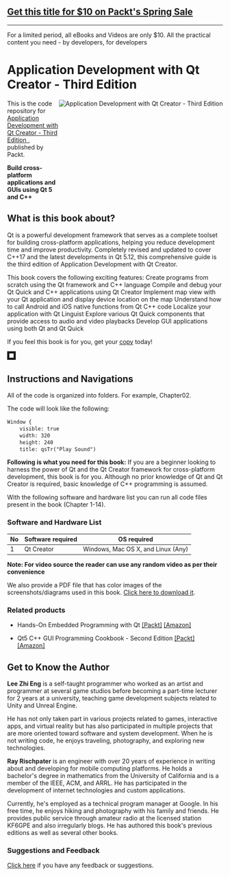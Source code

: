 ## [Get this title for $10 on Packt's Spring Sale](https://www.packt.com/B03590?utm_source=github&utm_medium=packt-github-repo&utm_campaign=spring_10_dollar_2022)
-----
For a limited period, all eBooks and Videos are only $10. All the practical content you need \- by developers, for developers

# Application Development with Qt Creator - Third Edition 

<a href="https://www.packtpub.com/programming/application-development-with-qt-creator-third-edition?utm_source=github&utm_medium=repository&utm_campaign=9781789951752"><img src="https://www.packtpub.com/media/catalog/product/cache/e4d64343b1bc593f1c5348fe05efa4a6/9/7/9781789951752-original.jpeg" alt="Application Development with Qt Creator - Third Edition " height="256px" align="right"></a>

This is the code repository for [Application Development with Qt Creator - Third Edition ](https://www.packtpub.com/programming/application-development-with-qt-creator-third-edition?utm_source=github&utm_medium=repository&utm_campaign=9781789951752), published by Packt.

**Build cross-platform applications and GUIs using Qt 5 and C++**

## What is this book about?
Qt is a powerful development framework that serves as a complete toolset for building cross-platform applications, helping you reduce development time and improve productivity. Completely revised and updated to cover C++17 and the latest developments in Qt 5.12, this comprehensive guide is the third edition of Application Development with Qt Creator.


This book covers the following exciting features:
Create programs from scratch using the Qt framework and C++ language 
Compile and debug your Qt Quick and C++ applications using Qt Creator 
Implement map view with your Qt application and display device location on the map 
Understand how to call Android and iOS native functions from Qt C++ code 
Localize your application with Qt Linguist 
Explore various Qt Quick components that provide access to audio and video playbacks 
Develop GUI applications using both Qt and Qt Quick

If you feel this book is for you, get your [copy](https://www.amazon.com/dp/1789951755) today!

<a href="https://www.packtpub.com/?utm_source=github&utm_medium=banner&utm_campaign=GitHubBanner"><img src="https://raw.githubusercontent.com/PacktPublishing/GitHub/master/GitHub.png" 
alt="https://www.packtpub.com/" border="5" /></a>

## Instructions and Navigations
All of the code is organized into folders. For example, Chapter02.

The code will look like the following:
```
Window {
    visible: true
    width: 320
    height: 240
    title: qsTr("Play Sound")
```

**Following is what you need for this book:**
If you are a beginner looking to harness the power of Qt and the Qt Creator framework for cross-platform development, this book is for you. Although no prior knowledge of Qt and Qt Creator is required, basic knowledge of C++ programming is assumed.	

With the following software and hardware list you can run all code files present in the book (Chapter 1-14).
### Software and Hardware List
| No | Software required | OS required |
| -------- | ------------------------------------ | ----------------------------------- |
| 1 | Qt Creator | Windows, Mac OS X, and Linux (Any) |

**Note: For video source the reader can use any random video as per their convenience**

We also provide a PDF file that has color images of the screenshots/diagrams used in this book. [Click here to download it](https://static.packt-cdn.com/downloads/9781789951752_ColorImages.pdf).

### Related products
* Hands-On Embedded Programming with Qt  [[Packt]](https://www.packtpub.com/in/application-development/hands-embedded-programming-qt?utm_source=github&utm_medium=repository&utm_campaign=9781789952063) [[Amazon]](https://www.amazon.com/dp/B07PB962Q1)

* Qt5 C++ GUI Programming Cookbook - Second Edition  [[Packt]](https://www.packtpub.com/in/application-development/qt5-c-gui-programming-cookbook-second-edition?utm_source=github&utm_medium=repository&utm_campaign=9781789803822) [[Amazon]](https://www.amazon.com/dp/B07Q48T93C)

## Get to Know the Author
**Lee Zhi Eng**
is a self-taught programmer who worked as an artist and programmer at several game studios before becoming a part-time lecturer for 2 years at a university, teaching game development subjects related to Unity and Unreal Engine.

He has not only taken part in various projects related to games, interactive apps, and virtual reality but has also participated in multiple projects that are more oriented toward software and system development. When he is not writing code, he enjoys traveling, photography, and exploring new technologies.

**Ray Rischpater**
is an engineer with over 20 years of experience in writing about and developing for mobile computing platforms. He holds a bachelor's degree in mathematics from the University of California and is a member of the IEEE, ACM, and ARRL. He has participated in the development of internet technologies and custom applications.

Currently, he's employed as a technical program manager at Google. In his free time, he enjoys hiking and photography with his family and friends. He provides public service through amateur radio at the licensed station KF6GPE and also irregularly blogs. He has authored this book's previous editions as well as several other books.


### Suggestions and Feedback
[Click here](https://docs.google.com/forms/d/e/1FAIpQLSdy7dATC6QmEL81FIUuymZ0Wy9vH1jHkvpY57OiMeKGqib_Ow/viewform) if you have any feedback or suggestions.


